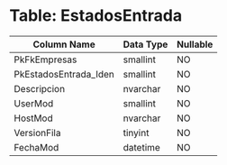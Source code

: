 # Table: EstadosEntrada

| Column Name | Data Type | Nullable |
|-------------|-----------|----------|
| PkFkEmpresas | smallint | NO |
| PkEstadosEntrada_Iden | smallint | NO |
| Descripcion | nvarchar | NO |
| UserMod | smallint | NO |
| HostMod | nvarchar | NO |
| VersionFila | tinyint | NO |
| FechaMod | datetime | NO |
